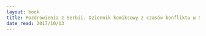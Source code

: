 ```yaml
---
layout: book
title: Pozdrowienia z Serbii. Dziennik komiksowy z czasów konfliktu w Serbii
date_read: 2017/10/13
---
```

